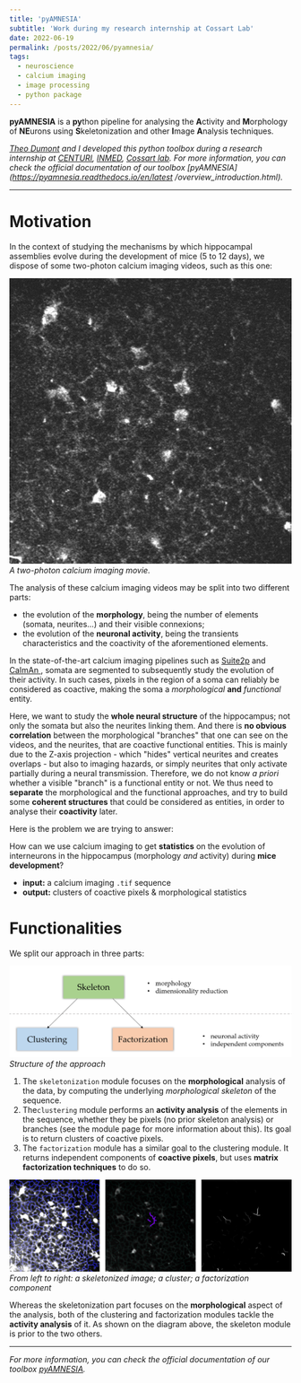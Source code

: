 ```yaml
---
title: 'pyAMNESIA'
subtitle: 'Work during my research internship at Cossart Lab'
date: 2022-06-19
permalink: /posts/2022/06/pyamnesia/
tags:
  - neuroscience
  - calcium imaging
  - image processing
  - python package
---
```


**pyAMNESIA** is a **py**thon pipeline for analysing the **A**ctivity and **M**orphology of **NE**urons using
**S**keletonization and other **I**mage **A**nalysis techniques.

*[Theo Dumont](https://theodumont.github.io/) and I developed this python toolbox during a research internship at
 [CENTURI](https://centuri-livingsystems.org/), [INMED](https://www.inmed.fr/en), 
 [Cossart lab](https://www.inmed.fr/en/developpement-des-microcircuits-gabaergiques-corticaux-en). For more information,
  you can check the official documentation of our toolbox [pyAMNESIA](https://pyamnesia.readthedocs.io/en/latest
 /overview_introduction.html).*

---

# Motivation
In the context of studying the mechanisms by which hippocampal assemblies evolve during the development of mice 
(5 to 12 days), we dispose of some two-photon calcium imaging videos, such as this one:

![Alt Text](/images/posts/pyamnesia/calcium_imaging.gif)
*A two-photon calcium imaging movie.*

The analysis of these calcium imaging videos may be split into two different parts:

- the evolution of the **morphology**, being the number of elements (somata, neurites...) and their visible connexions;
- the evolution of the **neuronal activity**, being the transients characteristics and the coactivity of the aforementioned elements.

In the state-of-the-art calcium imaging pipelines such as [Suite2p](https://github.com/MouseLand/suite2p) and [CaImAn
](https://github.com/flatironinstitute/CaImAn), somata are segmented to subsequently
 study the evolution of their activity. In such cases, pixels in the region of a soma can reliably be considered as coactive, making the soma a *morphological* **and** *functional* entity.

Here, we want to study the **whole neural structure** of the hippocampus; not only the somata but also the neurites linking them. And there is **no obvious correlation** between the morphological "branches" that one can see on the videos, and the neurites, that are coactive functional entities. This is mainly due to the Z-axis projection - which "hides" vertical neurites and creates overlaps - but also to imaging hazards, or simply neurites that only activate partially during a neural transmission. Therefore, we do not know *a priori* whether a visible "branch" is a functional entity or not. We thus need to **separate** the morphological and the functional approaches, and try to build some **coherent structures** that could be considered as entities, in order to analyse their **coactivity** later.

Here is the problem we are trying to answer:

How can we use calcium imaging to get **statistics** on the evolution of interneurons in the hippocampus (morphology *and* activity) during **mice development**?
- **input:** a calcium imaging ``.tif`` sequence
- **output:** clusters of coactive pixels & morphological statistics


# Functionalities

We split our approach in three parts:

![Alt Text](/images/posts/pyamnesia/structure.png)
*Structure of the approach*

1. The `skeletonization` module focuses on the **morphological** analysis of the data, by computing the underlying *morphological skeleton* of the sequence.
2. The`clustering` module performs an **activity analysis** of the elements in the sequence, whether they be pixels (no prior skeleton analysis) or branches (see the module page for more information about this). Its goal is to return clusters of coactive pixels.
3. The `factorization` module has a similar goal to the clustering module. It returns independent components of **coactive pixels**, but uses **matrix factorization techniques** to do so.

![Alt Text](/images/posts/pyamnesia/output_examples.png)
*From left to right: a skeletonized image; a cluster; a factorization component*

Whereas the skeletonization part focuses on the **morphological** aspect of the analysis, both of the clustering and factorization modules tackle the **activity analysis** of it. As shown on the diagram above, the skeleton module is prior to the two others.

---
*For more information, you can check the official documentation of our toolbox 
[pyAMNESIA](https://pyamnesia.readthedocs.io/en/latest/overview_introduction.html).*